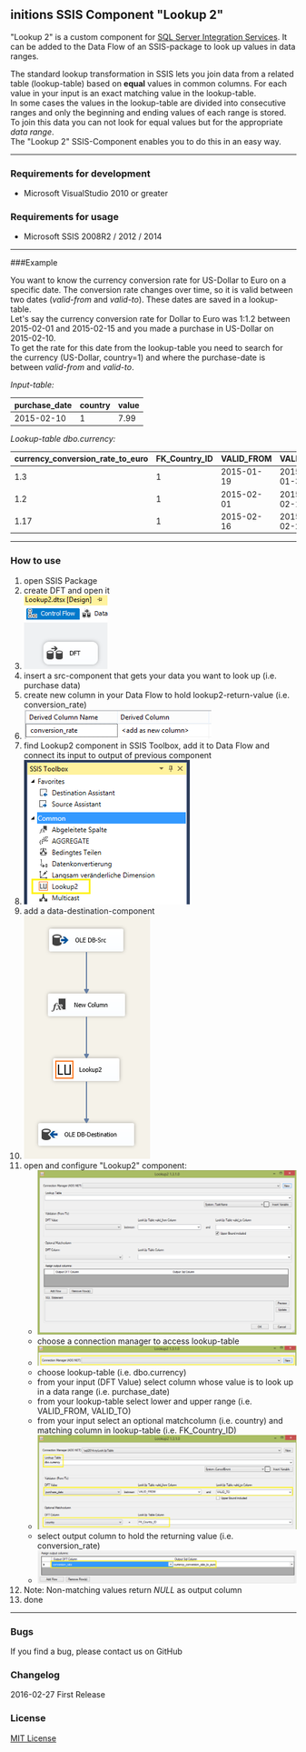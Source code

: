 ## initions SSIS Component "Lookup 2"
"Lookup 2" is a custom component for [SQL Server Integration Services](https://en.wikipedia.org/wiki/SQL_Server_Integration_Services). It can be added to the Data Flow of an SSIS-package to look up values in data ranges. 

The standard lookup transformation in SSIS lets you join data from a related table (lookup-table) based on **equal** values in common columns. For each value in your input is an exact matching value in the lookup-table.  
In some cases the values in the lookup-table are divided into consecutive ranges and only the beginning and ending values of each range is stored. To join this data you can not look for equal values but for the appropriate *data range*.    
The "Lookup 2" SSIS-Component enables you to do this in an easy way. 

---

### Requirements for development
* Microsoft VisualStudio 2010 or greater

### Requirements for usage
* Microsoft SSIS 2008R2 / 2012 / 2014

---

###Example 

You want to know the currency conversion rate for US-Dollar to Euro on a specific date. The conversion rate changes over time, so it is valid between two dates (*valid-from* and *valid-to*). These dates are saved in a lookup-table.  
Let's say the currency conversion rate for Dollar to Euro was 1:1.2 between 2015-02-01 and 2015-02-15 and you made a purchase in US-Dollar on 2015-02-10.  
To get the rate for this date from the lookup-table you need to search for the currency (US-Dollar, country=1) and where the purchase-date is between *valid-from* and *valid-to*.

*Input-table:*

|purchase_date|country|value|
|---|---|---|
|2015-02-10|1|7.99|
  

*Lookup-table dbo.currency:*

|currency_conversion_rate_to_euro|FK_Country_ID|VALID_FROM|VALID_TO|
|---|---|---|---|
|1.3|1|2015-01-19|2015-01-31|
|1.2|1|2015-02-01|2015-02-15|
|1.17|1|2015-02-16|2015-02-27|

---

### How to use
1. open SSIS Package
2. create DFT and open it 
3. ![SSIS Control Flow](./resources/Control_Flow_LU2.PNG "SSIS Control Flow with Data Flow")
4. insert a src-component that gets your data you want to look up (i.e. purchase data)
5. create new column in your Data Flow to hold lookup2-return-value (i.e. conversion_rate)
6. ![New Column](./resources/New_Column.PNG "Create new column for lookup2-return-value")
7. find Lookup2 component in SSIS Toolbox, add it to Data Flow and connect its input to output of previous component
8. ![SSIS Toolbox](./resources/SSIS_Toolbox_LU2.PNG "SSIS Toolbox with Lookup2 component")
9. add a data-destination-component
10. ![SSIS Data Flow](./resources/Control_Flow_LU2_complete.PNG "SSIS Data Flow")
11. open and configure "Lookup2" component:
    * ![Lookup2](./resources/LU2_01.PNG "Edit Lookup2 component")
    * choose a connection manager to access lookup-table
    * ![Connection Manager](./resources/LU2_02_Connection.png "Choose connection manager")
    * choose lookup-table (i.e. dbo.currency)
    * from your input (DFT Value) select column whose value is to look up in a data range (i.e. purchase_date) 
    * from your lookup-table select lower and upper range (i.e. VALID_FROM, VALID_TO)
    * from your input select an optional matchcolumn (i.e. country) and matching column in lookup-table (i.e. FK_Country_ID)
    * ![Lookup2 parameters](./resources/LU2_02_Parameters.PNG "Lookup2 parameters")
    * select output column to hold the returning value (i.e. conversion_rate)
    * ![Lookup2 output column](./resources/LU2_02_Output.png "Lookup2 output column")
13. Note: Non-matching values return *NULL* as output column
14. done

---

### Bugs
If you find a bug, please contact us on GitHub

### Changelog
2016-02-27
First Release

### License
[MIT License](LICENSE)